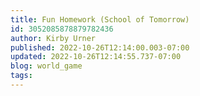 ```yaml
---
title: Fun Homework (School of Tomorrow)
id: 3052085878879782436
author: Kirby Urner
published: 2022-10-26T12:14:00.003-07:00
updated: 2022-10-26T12:14:55.737-07:00
blog: world_game
tags: 
---
```


